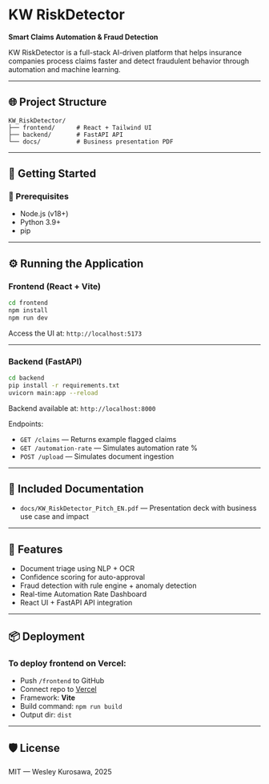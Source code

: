 # KW RiskDetector

**Smart Claims Automation & Fraud Detection**

KW RiskDetector is a full-stack AI-driven platform that helps insurance companies process claims faster and detect fraudulent behavior through automation and machine learning.

---

## 🌐 Project Structure

```
KW_RiskDetector/
├── frontend/      # React + Tailwind UI
├── backend/       # FastAPI API
└── docs/          # Business presentation PDF
```

---

## 🚀 Getting Started

### 🔧 Prerequisites

- Node.js (v18+)
- Python 3.9+
- pip

---

## ⚙️ Running the Application

### Frontend (React + Vite)

```bash
cd frontend
npm install
npm run dev
```

Access the UI at: `http://localhost:5173`

---

### Backend (FastAPI)

```bash
cd backend
pip install -r requirements.txt
uvicorn main:app --reload
```

Backend available at: `http://localhost:8000`

Endpoints:

- `GET /claims` — Returns example flagged claims
- `GET /automation-rate` — Simulates automation rate %
- `POST /upload` — Simulates document ingestion

---

## 📄 Included Documentation

- `docs/KW_RiskDetector_Pitch_EN.pdf` — Presentation deck with business use case and impact

---

## 🧠 Features

- Document triage using NLP + OCR
- Confidence scoring for auto-approval
- Fraud detection with rule engine + anomaly detection
- Real-time Automation Rate Dashboard
- React UI + FastAPI API integration

---

## 📦 Deployment

### To deploy frontend on Vercel:
- Push `/frontend` to GitHub
- Connect repo to [Vercel](https://vercel.com)
- Framework: **Vite**
- Build command: `npm run build`
- Output dir: `dist`

---

## 🛡️ License

MIT — Wesley Kurosawa, 2025